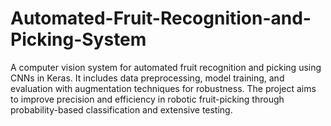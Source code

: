 # Automated-Fruit-Recognition-and-Picking-System
A computer vision system for automated fruit recognition and picking using CNNs in Keras. It includes data preprocessing, model training, and evaluation with augmentation techniques for robustness. The project aims to improve precision and efficiency in robotic fruit-picking through probability-based classification and extensive testing.
